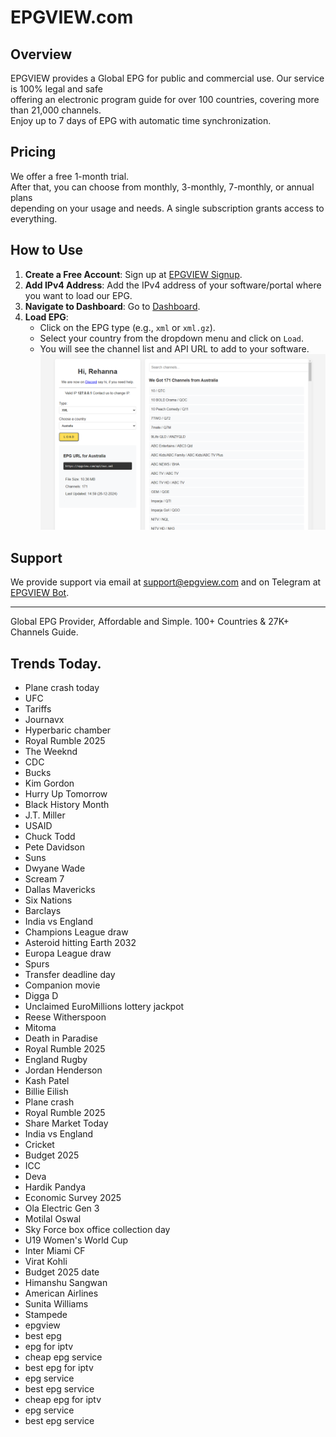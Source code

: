 # EPGVIEW.com



## Overview
EPGVIEW provides a Global EPG for public and commercial use. Our service is 100% legal and safe\
offering an electronic program guide for over 100 countries, covering more than 21,000 channels.\
Enjoy up to 7 days of EPG with automatic time synchronization.

## Pricing
We offer a free 1-month trial. \
After that, you can choose from monthly, 3-monthly, 7-monthly, or annual plans \
depending on your usage and needs. A single subscription grants access to everything.

## How to Use
1. **Create a Free Account**: Sign up at [EPGVIEW Signup](https://epgview.com/signup.php).
2. **Add IPv4 Address**: Add the IPv4 address of your software/portal where you want to load our EPG.
3. **Navigate to Dashboard**: Go to [Dashboard](https://epgview.com/dashboard.php).
4. **Load EPG**:
   - Click on the EPG type (e.g., `xml` or `xml.gz`).
   - Select your country from the dropdown menu and click on `Load`.
   - You will see the channel list and API URL to add to your software.
![EPGVIEW](img/dashboard.png)
## Support
We provide support via email at [support@epgview.com](mailto:support@epgview.com) and on Telegram at [EPGVIEW Bot](https://t.me/epgview_bot).

---

Global EPG Provider, Affordable and Simple. 100+ Countries & 27K+ Channels Guide.

## Trends Today.

- Plane crash today
- UFC
- Tariffs
- Journavx
- Hyperbaric chamber
- Royal Rumble 2025
- The Weeknd
- CDC
- Bucks
- Kim Gordon
- Hurry Up Tomorrow
- Black History Month
- J.T. Miller
- USAID
- Chuck Todd
- Pete Davidson
- Suns
- Dwyane Wade
- Scream 7
- Dallas Mavericks
- Six Nations
- Barclays
- India vs England
- Champions League draw
- Asteroid hitting Earth 2032
- Europa League draw
- Spurs
- Transfer deadline day
- Companion movie
- Digga D
- Unclaimed EuroMillions lottery jackpot
- Reese Witherspoon
- Mitoma
- Death in Paradise
- Royal Rumble 2025
- England Rugby
- Jordan Henderson
- Kash Patel
- Billie Eilish
- Plane crash
- Royal Rumble 2025
- Share Market Today
- India vs England
- Cricket
- Budget 2025
- ICC
- Deva
- Hardik Pandya
- Economic Survey 2025
- Ola Electric Gen 3
- Motilal Oswal
- Sky Force box office collection day
- U19 Women's World Cup
- Inter Miami CF
- Virat Kohli
- Budget 2025 date
- Himanshu Sangwan
- American Airlines
- Sunita Williams
- Stampede
- epgview
- best epg
- epg for iptv
- cheap epg service
- best epg for iptv
- epg service
- best epg service
- cheap epg for iptv
- epg service
- best epg service

